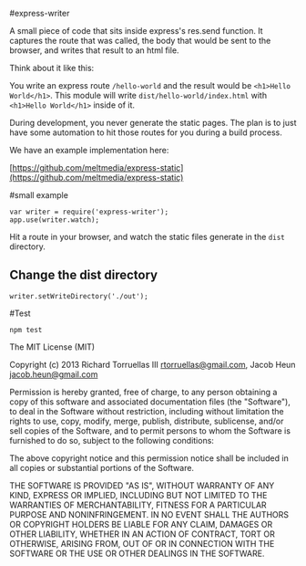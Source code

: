 #express-writer

A small piece of code that sits inside express's res.send function. It captures the route that was called, the body
that would be sent to the browser, and writes that result to an html file.

Think about it like this:

You write an express route `/hello-world` and the result would be `<h1>Hello World</h1>`. This module will write
`dist/hello-world/index.html` with `<h1>Hello World</h1>` inside of it.

During development, you never generate the static pages. The plan is to just have some automation to hit those routes
for you during a build process.

We have an example implementation here:

[https://github.com/meltmedia/express-static](https://github.com/meltmedia/express-static)

#small example

```
var writer = require('express-writer');
app.use(writer.watch);
```

Hit a route in your browser, and watch the static files generate in the `dist` directory.

## Change the dist directory

```
writer.setWriteDirectory('./out');
```

#Test

```
npm test
```


The MIT License (MIT)

Copyright (c) 2013 Richard Torruellas III <rtorruellas@gmail.com>, Jacob Heun <jacob.heun@gmail.com>

Permission is hereby granted, free of charge, to any person obtaining a copy of this software and associated documentation files (the "Software"), to deal in the Software without restriction, including without limitation the rights to use, copy, modify, merge, publish, distribute, sublicense, and/or sell copies of the Software, and to permit persons to whom the Software is furnished to do so, subject to the following conditions:

The above copyright notice and this permission notice shall be included in all copies or substantial portions of the Software.

THE SOFTWARE IS PROVIDED "AS IS", WITHOUT WARRANTY OF ANY KIND, EXPRESS OR IMPLIED, INCLUDING BUT NOT LIMITED TO THE WARRANTIES OF MERCHANTABILITY, FITNESS FOR A PARTICULAR PURPOSE AND NONINFRINGEMENT. IN NO EVENT SHALL THE AUTHORS OR COPYRIGHT HOLDERS BE LIABLE FOR ANY CLAIM, DAMAGES OR OTHER LIABILITY, WHETHER IN AN ACTION OF CONTRACT, TORT OR OTHERWISE, ARISING FROM, OUT OF OR IN CONNECTION WITH THE SOFTWARE OR THE USE OR OTHER DEALINGS IN THE SOFTWARE.